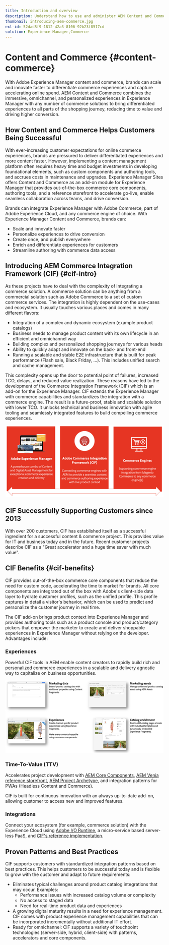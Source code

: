 ```yaml
---
title: Introduction and overview
description: Understand how to use and administer AEM Content and Commerce, with helpful articles on integrations and how to get started using AEM Storefront.
thumbnail: introducing-aem-commerce.jpg
exl-id: 52dad8f9-1812-42a3-8106-92b23f8517cd
solution: Experience Manager,Commerce
---
```


# Content and Commerce {#content-commerce}

With Adobe Experience Manager content and commerce, brands can scale and innovate faster to differentiate commerce experiences and capture accelerating online spend. AEM Content and Commerce combines the immersive, omnichannel, and personalized experiences in Experience Manager with any number of commerce solutions to bring differentiated experiences to all parts of the shopping journey, reducing time to value and driving higher conversion.

## How Content and Commerce Helps Customers Being Successful

With ever-increasing customer expectations for online commerce experiences, brands are pressured to deliver differentiated experiences and more content faster. However, implementing a content management platform often requires heavy time and budget investments in developing foundational elements, such as custom components and authoring tools, and accrues costs in maintenance and upgrades. Experience Manager Sites offers Content and Commerce as an add-on module for Experience Manager that provides out-of-the-box commerce core components, authoring tools, and a reference storefront to accelerate go-live, enable seamless collaboration across teams, and drive conversion.

Brands can integrate Experience Manager with Adobe Commerce, part of Adobe Experience Cloud, and any commerce engine of choice. With Experience Manager Content and Commerce, brands can:

* Scale and innovate faster
* Personalize experiences to drive conversion
* Create once, and publish everywhere
* Enrich and differentiate experiences for customers
* Streamline authoring with commerce data access

## Introducing AEM Commerce Integration Framework (CIF) {#cif-intro}

As these projects have to deal with the complexity of integrating a commerce solution. A commerce solution can be anything from a commercial solution such as Adobe Commerce to a set of custom commerce services. The integration is highly dependent on the use-cases and ecosystem. It usually touches various places and comes in many different flavors:

* Integration of a complex and dynamic ecosystem (example product catalogs)
* Business needs to manage product content with its own lifecycle in an efficient and omnichannel way
* Building complex and personalized shopping journeys for various heads
* Ability to quickly adapt and innovate on the back- and front-end
* Running a scalable and stable E2E infrastructure that is built for peak performance (Flash sale, Black Friday, ...). This includes unified search and cache management.

This complexity opens up the door to potential point of failures, increased TCO, delays, and reduced value realization. These reasons have led to the development of the Commerce Integration Framework (CIF) which is an add-on for the Experience Manager. CIF extends the Experience Manager with commerce capabilities and standardizes the integration with a commerce engine. The result is a future-proof, stable and scalable solution with lower TCO. It unlocks technical and business innovation with agile tooling and seamlessly integrated features to build compelling commerce experiences.

![CIF Elements](./assets/CIF/CIF_Overview.png)

## CIF Successfully Supporting Customers since 2013

With over 200 customers, CIF has established itself as a successful ingredient for a successful content & commerce project. This provides value for IT and business today and in the future. Recent customer projects describe CIF as a "Great accelerator and a huge time saver with much value".

## CIF Benefits {#cif-benefits}

CIF provides out-of-the-box commerce core components that reduce the need for custom code, accelerating the time to market for brands. All core components are integrated out of the box with Adobe's client-side data layer to hydrate customer profiles, such as the unified profile. This profile captures in detail a visitor's behavior, which can be used to predict and personalize the customer journey in real time.

The CIF add-on brings product context into Experience Manager and provides authoring tools such as a product console and product/category pickers that empower the marketer to create and deliver shoppable experiences in Experience Manager without relying on the developer. Advantages include:

### Experiences

Powerful CIF tools in AEM enable content creators to rapidly build rich and personalized commerce experiences in a scalable and delivery agnostic way to capitalize on business opportunities.

![CIF Elements](./assets/CIF/CIF_Product_Experience_Management.png)

### Time-To-Value (TTV)

Accelerates project development with [AEM Core Components](https://www.aemcomponents.dev/), [AEM Venia reference storefront](https://github.com/adobe/aem-cif-guides-venia), [AEM Project Archetype](https://experienceleague.adobe.com/docs/experience-manager-core-components/using/developing/archetype/overview.html), and integration patterns for PWAs (Headless Content and Commerce).

CIF is built for continuous innovation with an always up-to-date add-on, allowing customer to access new and improved features.

### Integrations

Connect your ecosystem (for example, commerce solution) with the Experience Cloud using  [Adobe I/O Runtime](https://www.adobe.io/apis/experienceplatform/runtime.html), a micro-service based server-less PaaS, and [CIF's reference implementation](https://github.com/adobe/commerce-cif-graphql-integration-reference).

## Proven Patterns and Best Practices

CIF supports customers with standardized integration patterns based on best practices. This helps customers to be successful today and is flexible to grow with the customer and adapt to future requirements:

* Eliminates typical challenges around product catalog integrations that may occur. Examples:
  * Performance issues with increased catalog volume or complexity
  * No access to staged data
  * Need for real-time product data and experiences
* A growing digital maturity results in a need for experience management. CIF comes with product experience management capabilities that can be incorporated incrementally without additional IT effort.
* Ready for omnichannel: CIF supports a variety of touchpoint technologies (server-side, hybrid, client-side) with patterns, accelerators and core components.
